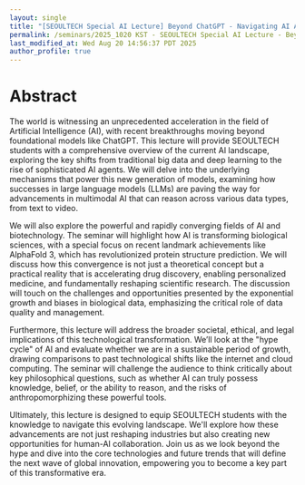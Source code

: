 ```yaml
---
layout: single
title: "[SEOULTECH Special AI Lecture] Beyond ChatGPT - Navigating AI Agents, Biotech Convergence, and Global Transformation"
permalink: /seminars/2025_1020 KST - SEOULTECH Special AI Lecture - Beyond ChatGPT - Navigating AI Agents, Biotech Convergence, and Global Transformation/abstract
last_modified_at: Wed Aug 20 14:56:37 PDT 2025
author_profile: true
---
```


# Abstract

The world is witnessing an unprecedented acceleration in the field of Artificial Intelligence (AI), with recent breakthroughs moving beyond foundational models like ChatGPT. This lecture will provide SEOULTECH students with a comprehensive overview of the current AI landscape, exploring the key shifts from traditional big data and deep learning to the rise of sophisticated AI agents. We will delve into the underlying mechanisms that power this new generation of models, examining how successes in large language models (LLMs) are paving the way for advancements in multimodal AI that can reason across various data types, from text to video.

We will also explore the powerful and rapidly converging fields of AI and biotechnology. The seminar will highlight how AI is transforming biological sciences, with a special focus on recent landmark achievements like AlphaFold 3, which has revolutionized protein structure prediction. We will discuss how this convergence is not just a theoretical concept but a practical reality that is accelerating drug discovery, enabling personalized medicine, and fundamentally reshaping scientific research. The discussion will touch on the challenges and opportunities presented by the exponential growth and biases in biological data, emphasizing the critical role of data quality and management.

Furthermore, this lecture will address the broader societal, ethical, and legal implications of this technological transformation. We’ll look at the "hype cycle" of AI and evaluate whether we are in a sustainable period of growth, drawing comparisons to past technological shifts like the internet and cloud computing. The seminar will challenge the audience to think critically about key philosophical questions, such as whether AI can truly possess knowledge, belief, or the ability to reason, and the risks of anthropomorphizing these powerful tools.

Ultimately, this lecture is designed to equip SEOULTECH students with the knowledge to navigate this evolving landscape. We'll explore how these advancements are not just reshaping industries but also creating new opportunities for human-AI collaboration. Join us as we look beyond the hype and dive into the core technologies and future trends that will define the next wave of global innovation, empowering you to become a key part of this transformative era.
